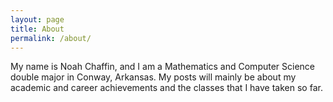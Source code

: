 ```yaml
---
layout: page
title: About 
permalink: /about/
---
```


My name is Noah Chaffin, and I am a Mathematics and Computer Science double major in Conway, Arkansas. 
My posts will mainly be about my academic and career achievements and the classes that I have taken so far.